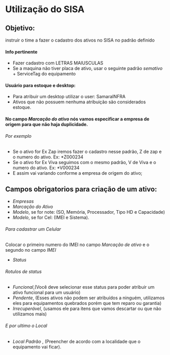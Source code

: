 # Utilização do SISA
## Objetivo: 
instruir o time a fazer o cadastro dos ativos no SISA no padrão definido 

#### Info pertinente
- Fazer cadastro com LETRAS MAIUSCULAS 
- Se a maquina não tiver placa de ativo, usar o seguinte padrão *semativo* + ServiceTag do equipamento
#### Usuário para estoque e desktop:
- Para atribuir um desktop utilizar o user: SamaraINFRA
- Ativos que não possuem nenhuma atribuição são considerados estoque.

#### No campo *Marcação do ativo* nós vamos especificar a empresa de origem para que não haja duplicidade.
###### *Por exemplo*
- Se o ativo for Ex Zap iremos fazer o cadastro nesse padrão, Z de zap e o numero do ativo. Ex: *Z000234
- Se o ativo for Ex Viva seguimos com o mesmo padrão, V de Viva e o numero do ativo. Ex: *V000234
- E assim vai variando conforme a empresa de origem do ativo;

## Campos obrigatorios para criação de um ativo:
- *Empresas* 
- *Marcação do Ativo* 
- *Modelo*, se for note: (SO, Memória, Processador, Tipo HD e Capacidade)
- *Modelo*, se for Cel: (IMEI e Sistema).             
###### Para cadastrar um Celular 
Colocar o primeiro numero do IMEI no campo *Marcação de ativo* e o segundo no campo *IMEI*
- *Status*
###### Rotulos de status
- *Funcional*,(Você deve selecionar esse status para poder atribuir um ativo funcional para um usuário)
- *Pendente*, (Esses ativos não podem ser atribuídos a ninguém, utilizamos eles para equipamentos quebrados porém que tem reparo ou garantia)
- *Irrecuperável*, (usamos ele para itens que vamos descartar ou que não utilizamos mais)

###### E por ultimo o Local

- *Local Padrão* , (Preencher de acordo com a localidade que o equipamento vai ficar).


